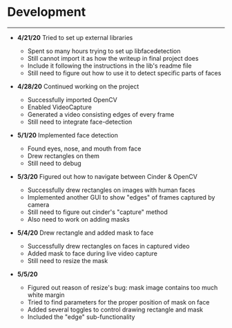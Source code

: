 # Development

---
 - **4/21/20** Tried to set up external libraries
   - Spent so many hours trying to set up libfacedetection
   - Still cannot import it as how the writeup in final project does
   - Include it following the instructions in the lib's readme file
   - Still need to figure out how to use it to detect specific parts of faces
   
 - **4/28/20** Continued working on the project
   - Successfully imported OpenCV
   - Enabled VideoCapture
   - Generated a video consisting edges of every frame
   - Still need to integrate face-detection
 
 - **5/1/20** Implemented face detection
   - Found eyes, nose, and mouth from face
   - Drew rectangles on them
   - Still need to debug
   
 - **5/3/20** Figured out how to navigate between Cinder & OpenCV
   - Successfully drew rectangles on images with human faces
   - Implemented another GUI to show "edges" of frames captured by camera
   - Still need to figure out cinder's "capture" method
   - Also need to work on adding masks
   
 - **5/4/20** Drew rectangle and added mask to face
   - Successfully drew rectangles on faces in captured video
   - Added mask to face during live video capture
   - Still need to resize the mask
   
 - **5/5/20** 
   - Figured out reason of resize's bug: mask image contains too much white margin
   - Tried to find parameters for the proper position of mask on face
   - Added several toggles to control drawing rectangle and mask
   - Included the "edge" sub-functionality